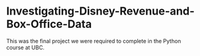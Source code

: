 # Investigating-Disney-Revenue-and-Box-Office-Data
This was the final project we were required to complete in the Python course at UBC.
